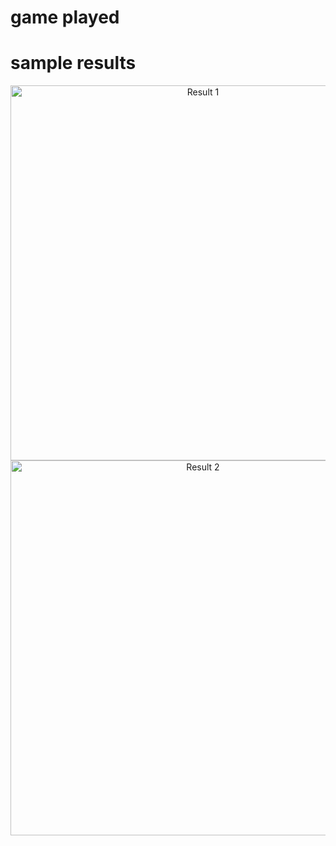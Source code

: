 # game played 


# sample results 
<p align="center">
  <img src="https://github.com/codecinn27/Javascript-React/assets/103735025/3d7d62e8-4cff-45b0-a0ca-f9fb0940a215" width="600px" alt=" Result 1"/>
  <img src="https://github.com/codecinn27/Javascript-React/assets/103735025/7d2adb90-b3db-4c1a-9dd0-248821504339" width="600px" alt=" Result 2"/>
</p>
